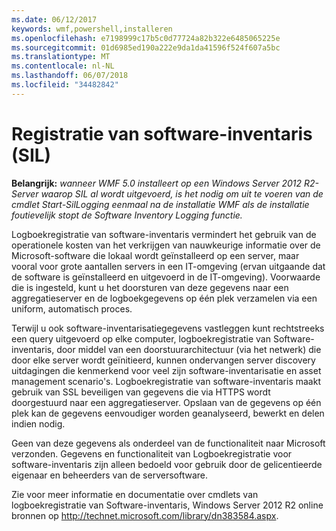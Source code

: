 ```yaml
---
ms.date: 06/12/2017
keywords: wmf,powershell,installeren
ms.openlocfilehash: e7198999c17b5c0d77724a82b322e6485065225e
ms.sourcegitcommit: 01d6985ed190a222e9da1da41596f524f607a5bc
ms.translationtype: MT
ms.contentlocale: nl-NL
ms.lasthandoff: 06/07/2018
ms.locfileid: "34482842"
---
```

# <a name="software-inventory-logging-sil"></a>Registratie van software-inventaris (SIL)

**Belangrijk:** *wanneer WMF 5.0 installeert op een Windows Server 2012 R2-Server waarop SIL al wordt uitgevoerd, is het nodig om uit te voeren van de cmdlet Start-SilLogging eenmaal na de installatie WMF als de installatie foutievelijk stopt de Software Inventory Logging functie.*

Logboekregistratie van software-inventaris vermindert het gebruik van de operationele kosten van het verkrijgen van nauwkeurige informatie over de Microsoft-software die lokaal wordt geïnstalleerd op een server, maar vooral voor grote aantallen servers in een IT-omgeving (ervan uitgaande dat de software is geïnstalleerd en uitgevoerd in de IT-omgeving). Voorwaarde die is ingesteld, kunt u het doorsturen van deze gegevens naar een aggregatieserver en de logboekgegevens op één plek verzamelen via een uniform, automatisch proces.

Terwijl u ook software-inventarisatiegegevens vastleggen kunt rechtstreeks een query uitgevoerd op elke computer, logboekregistratie van Software-inventaris, door middel van een doorstuurarchitectuur (via het netwerk) die door elke server wordt geïnitieerd, kunnen ondervangen server discovery uitdagingen die kenmerkend voor veel zijn software-inventarisatie en asset management scenario's. Logboekregistratie van software-inventaris maakt gebruik van SSL beveiligen van gegevens die via HTTPS wordt doorgestuurd naar een aggregatieserver. Opslaan van de gegevens op één plek kan de gegevens eenvoudiger worden geanalyseerd, bewerkt en delen indien nodig.

Geen van deze gegevens als onderdeel van de functionaliteit naar Microsoft verzonden. Gegevens en functionaliteit van Logboekregistratie voor software-inventaris zijn alleen bedoeld voor gebruik door de gelicentieerde eigenaar en beheerders van de serversoftware.

Zie voor meer informatie en documentatie over cmdlets van logboekregistratie van Software-inventaris, Windows Server 2012 R2 online bronnen op <http://technet.microsoft.com/library/dn383584.aspx>.

